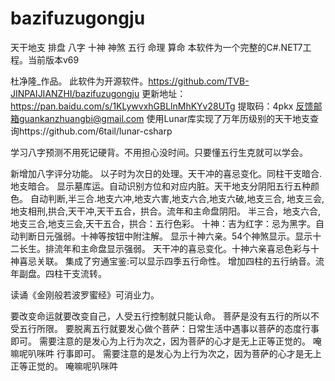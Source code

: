 # bazifuzugongju
天干地支 排盘 八字 十神 神煞 五行 命理 算命
本软件为一个完整的C#.NET7工程。当前版本v69

杜净隆_作品。
此软件为开源软件。https://github.com/TVB-JINPAIJIANZHI/bazifuzugongju
更新地址：https://pan.baidu.com/s/1KLywvxhGBLlnMhKYv28UTg
提取码：4pkx
反馈邮箱guankanzhuangbi@gmail.com
使用Lunar库实现了万年历级别的天干地支查询https://github.com/6tail/lunar-csharp


学习八字预测不用死记硬背。不用担心没时间。只要懂五行生克就可以学会。

新增加八字评分功能。
以子时为次日的处理。天干冲的喜忌变化。同柱干支暗合.地支暗合。
显示墓库运。自动识别方位和对应内脏。天干地支分阴阳五行五种颜色。
自动判断,半三合.地支六冲,地支六害,地支六合,地支六破,地支三合,
地支三会,地支相刑,拱合,天干冲,天干五合，拱合。流年和主命盘阴阳。
半三合，地支六合,地支三合,地支三会,天干五合，拱合：五行色彩。
十神：吉为红字：忌为黑字。自动判断日元强弱。十神等按钮中附注解。
显示十神六亲。54个神煞显示。显示十二长生。排流年和主命盘显示强弱。
天干冲的喜忌变化。十神六亲喜忌色彩与十神喜忌关联。
集成了穷通宝鉴:可以显示四季五行命性。
增加四柱的五行纳音。流年副盘。四柱干支流转。 


 读诵《金刚般若波罗蜜经》可消业力。

要改变命运就要改变自己，人受五行控制就只能认命。
菩萨是没有五行的所以不受五行所限。
要脱离五行就要发心做个菩萨：日常生活中遇事以菩萨的态度行事即可。
需要注意的是发心为上行为次之，因为菩萨的心才是无上正等正觉的。
唵嘛呢叭咪吽
行事即可。
需要注意的是发心为上行为次之，因为菩萨的心才是无上正等正觉的。
唵嘛呢叭咪吽

